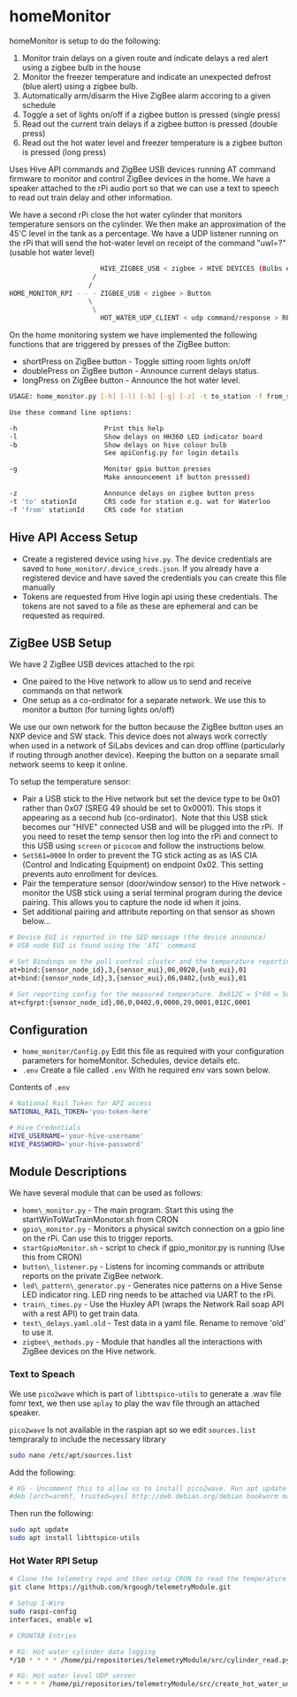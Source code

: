 # homeMonitor

homeMonitor is setup to do the following:

1. Monitor train delays on a given route and indicate delays a red alert using a zigbee bulb in the house
2. Monitor the freezer temperature and indicate an unexpected defrost (blue alert) using a zigbee bulb.
3. Automatically arm/disarm the Hive ZigBee alarm accoring to a given schedule
4. Toggle a set of lights on/off if a zigbee button is pressed (single press)
5. Read out the current train delays if a zigbee button is pressed (double press)
6. Read out the hot water level and freezer temperature is a zigbee button is pressed (long press)

Uses Hive API commands and ZigBee USB devices running AT command firmware to monitor and control ZigBee devices in the home. We have a speaker attached to the rPi audio port so that we can use a text to speech to read out train delay and other information.

We have a second rPi close the hot water cylinder that monitors temperature sensors on the cylinder. We then make an approximation of the 45'C level in the tank as a percentage. We have a UDP listener running on the rPi that will send the hot-water level on receipt of the command "uwl=?" (usable hot water level)

```bash
                       HIVE_ZIGBEE_USB < zigbee > HIVE DEVICES (Bulbs etc), Freezer Temp Sensor
                     /
                    /
HOME_MONITOR_RPI - - - ZIGBEE_USB < zigbee > Button
                    \
                     \
                       HOT_WATER_UDP_CLIENT < udp command/response > RPI_HOT_WATER_UDP_SERVER <> Temperature sensors on cylinder
```

On the home monitoring system we have implemented the following functions that are triggered by presses of the ZigBee button:

* shortPress on ZigBee button - Toggle sitting room lights on/off
* doublePress on ZigBee button - Announce current delays status.
* longPress on ZigBee button - Announce the hot water level.

```bash
USAGE: home_monitor.py [-h] [-l] [-b] [-g] [-z] -t to_station -f from_station

Use these command line options:

-h                      Print this help
-l                      Show delays on HH360 LED indicator board
-b                      Show delays on hive colour bulb
                        See apiConfig.py for login details

-g                      Monitor gpio button presses
                        Make announcement if button presssed)

-z                      Announce delays on zigbee button press
-t 'to' stationId       CRS code for station e.g. wat for Waterloo
-f 'from' stationId     CRS code for station
```

## Hive API Access Setup

* Create a registered device using `hive.py`.  The device credentials are saved to `home_monitor/.device_creds.json`.  If you already have a registered device and have saved the credentials you can create this file manually
* Tokens are requested from Hive login api using these credentials.  The tokens are not saved to a file as these are ephemeral and can be requested as required.

## ZigBee USB Setup

We have 2 ZigBee USB devices attached to the rpi:

* One paired to the Hive network to allow us to send and receive commands on that network
* One setup as a co-ordinator for a separate network. We use this to monitor a button (for turning lights on/off)

We use our own network for the button because the ZigBee button uses an NXP device and SW stack. This device does not always work correctly when used in a network of SiLabs devices and can drop offline (particularly if routing through another device). Keeping the button on a separate small network seems to keep it online.

To setup the temperature sensor:

* Pair a USB stick to the Hive network but set the device type to be 0x01 rather than 0x07 (SREG 49 should be set to 0x0001). This stops it appearing as a second hub (co-ordinator).  Note that this USB stick becomes our "HIVE" connected USB and will be plugged into the rPi.  If you need to reset the temp sensor then log into the rPi and connect to this USB using `screen` or `picocom` and follow the instructions below.
* `SetS61=0000` In order to prevent the TG stick acting as as IAS CIA (Control and Indicating Equipment) on endpoint 0x02.  This setting prevents auto enrollment for devices.
* Pair the temperature sensor (door/window sensor) to the Hive network - monitor the USB stick using a serial terminal program during the device pairing. This allows you to capture the node id when it joins.
* Set additional pairing and attribute reporting on that sensor as shown below...

```bash
# Device EUI is reported in the SED message (the device announce)
# USB node EUI is found using the 'ATI' command

# Set Bindings on the poll control cluster and the temperature reporting cluster
at+bind:{sensor_node_id},3,{sensor_eui},06,0020,{usb_eui},01
at+bind:{sensor_node_id},3,{sensor_eui},06,0402,{usb_eui},01

# Set reporting config for the measured temperature. 0x012C = 5*60 = 5mins
at+cfgrpt:{sensor_node_id},06,0,0402,0,0000,29,0001,012C,0001
```

## Configuration

* `home_monitor/Config.py` Edit this file as required with your configuration parameters for homeMonitor. Schedules, device details etc.
* `.env` Create a file called `.env` With he required env vars sown below.

Contents of `.env`

```bash
# National Rail Token for API access
NATIONAL_RAIL_TOKEN='you-token-here'

# Hive Credentials 
HIVE_USERNAME='your-hive-username'
HIVE_PASSWORD='your-hive-password'
```

## Module Descriptions

We have several module that can be used as follows:

* `home\_monitor.py` - The main program. Start this using the startWinToWatTrainMonotor.sh from CRON
* `gpio\_monitor.py` - Monitors a physical switch connection on a gpio line on the rPi. Can use this to trigger reports.
* `startGpioMonitor.sh` - script to check if gpio\_monitor.py is running (Use this from CRON)
* `button\_listener.py` - Listens for incoming commands or attribute reports on the private ZigBee network.
* `led\_pattern\_generator.py` - Generates nice patterns on a Hive Sense LED indicator ring. LED ring needs to be attached via UART to the rPi.
* `train\_times.py` - Use the Huxley API (wraps the Network Rail soap API with a rest API) to get train data.
* `test\_delays.yaml.old` - Test data in a yaml file. Rename to remove 'old' to use it.
* `zigbee\_methods.py` - Module that handles all the interactions with ZigBee devices on the Hive network.

### Text to Speach

We use `pico2wave` which is part of `libttspico-utils` to generate a .wav file fomr text, we then use `aplay` to play the wav file through an attached speaker.

`pico2wave` Is not available in the raspian apt so we edit `sources.list` tempraraly to include
the necessary library

```bash
sudo nano /etc/apt/sources.list
```

Add the following:

```bash
# KG - Uncomment this to allow us to install pico2wave. Run apt update then sudo apt install libttspico-utils  
#deb [arch=armhf, trusted=yes] http://deb.debian.org/debian bookworm main contrib non-free
```

Then run the following:

```bash
sudo apt update
sudo apt install libttspico-utils
```

### Hot Water RPI Setup

```bash
# Clone the telemetry repo and then setup CRON to read the temperature values and run the UDP listener (server).
git clone https://github.com/krgough/telemetryModule.git

# Setup 1-Wire
sudo raspi-config
interfaces, enable w1

# CRONTAB Entries

# KG: Hot water cylinder data logging
*/10 * * * * /home/pi/repositories/telemetryModule/src/cylinder_read.py -s > /dev/null 2>&1

# KG: Hot water level UDP server
* * * * * /home/pi/repositories/telemetryModule/src/create_hot_water_udp_server.sh > /dev/null 2>&1
```
